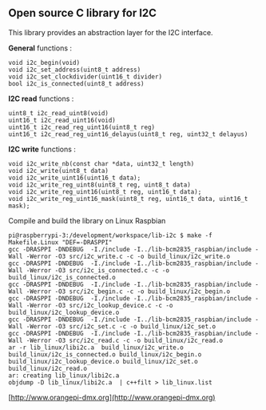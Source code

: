 ## Open source C library for I2C ##

This library provides an abstraction layer for the I2C interface. 

**General** functions :

	void i2c_begin(void)
	void i2c_set_address(uint8_t address)
	void i2c_set_clockdivider(uint16_t divider)
	bool i2c_is_connected(uint8_t address)

**I2C read** functions :

	uint8_t i2c_read_uint8(void)
	uint16_t i2c_read_uint16(void)
	uint16_t i2c_read_reg_uint16(uint8_t reg)
	uint16_t i2c_read_reg_uint16_delayus(uint8_t reg, uint32_t delayus)

**I2C write** functions :

	void i2c_write_nb(const char *data, uint32_t length)
	void i2c_write(uint8_t data)
	void i2c_write_uint16(uint16_t data);
	void i2c_write_reg_uint8(uint8_t reg, uint8_t data)
	void i2c_write_reg_uint16(uint8_t reg, uint16_t data);
	void i2c_write_reg_uint16_mask(uint8_t reg, uint16_t data, uint16_t mask);

Compile and build the library on Linux Raspbian
	
	pi@raspberrypi-3:/development/workspace/lib-i2c $ make -f Makefile.Linux "DEF=-DRASPPI"
	gcc -DRASPPI -DNDEBUG  -I./include -I../lib-bcm2835_raspbian/include -Wall -Werror -O3 src/i2c_write.c -c -o build_linux/i2c_write.o
	gcc -DRASPPI -DNDEBUG  -I./include -I../lib-bcm2835_raspbian/include -Wall -Werror -O3 src/i2c_is_connected.c -c -o build_linux/i2c_is_connected.o
	gcc -DRASPPI -DNDEBUG  -I./include -I../lib-bcm2835_raspbian/include -Wall -Werror -O3 src/i2c_begin.c -c -o build_linux/i2c_begin.o
	gcc -DRASPPI -DNDEBUG  -I./include -I../lib-bcm2835_raspbian/include -Wall -Werror -O3 src/i2c_lookup_device.c -c -o build_linux/i2c_lookup_device.o
	gcc -DRASPPI -DNDEBUG  -I./include -I../lib-bcm2835_raspbian/include -Wall -Werror -O3 src/i2c_set.c -c -o build_linux/i2c_set.o
	gcc -DRASPPI -DNDEBUG  -I./include -I../lib-bcm2835_raspbian/include -Wall -Werror -O3 src/i2c_read.c -c -o build_linux/i2c_read.o
	ar -r lib_linux/libi2c.a  build_linux/i2c_write.o build_linux/i2c_is_connected.o build_linux/i2c_begin.o build_linux/i2c_lookup_device.o build_linux/i2c_set.o build_linux/i2c_read.o
	ar: creating lib_linux/libi2c.a
	objdump -D lib_linux/libi2c.a  | c++filt > lib_linux.list

[http://www.orangepi-dmx.org](http://www.orangepi-dmx.org)

